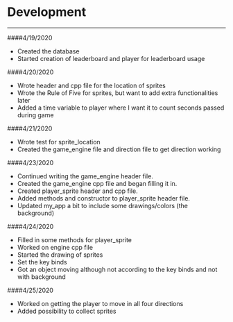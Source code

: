 # Development

---
####4/19/2020
   * Created the database
   * Started creation of leaderboard and player for leaderboard usage
   
####4/20/2020
   * Wrote header and cpp file for the location of sprites
   * Wrote the Rule of Five for sprites, but want to add extra functionalities later
   * Added a time variable to player where I want it to count seconds passed during game

####4/21/2020
   * Wrote test for sprite_location
   * Created the game_engine file and direction file to get direction working
   
####4/23/2020
   * Continued writing the game_engine header file.
   * Created the game_engine cpp file and began filling it in.
   * Created player_sprite header and cpp file.
   * Added methods and constructor to player_sprite header file.
   * Updated my_app a bit to include some drawings/colors (the background)
   
####4/24/2020
   * Filled in some methods for player_sprite
   * Worked on engine cpp file
   * Started the drawing of sprites
   * Set the key binds
   * Got an object moving although not according to the key binds and not with background
   
####4/25/2020
   * Worked on getting the player to move in all four directions
   * Added possibility to collect sprites